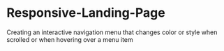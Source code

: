 # Responsive-Landing-Page
Creating an interactive navigation menu that changes color or style when scrolled or when hovering over a menu item
